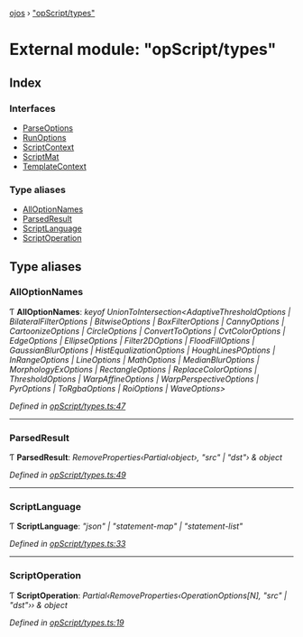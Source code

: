 [ojos](../README.md) › ["opScript/types"](_opscript_types_.md)

# External module: "opScript/types"

## Index

### Interfaces

* [ParseOptions](../interfaces/_opscript_types_.parseoptions.md)
* [RunOptions](../interfaces/_opscript_types_.runoptions.md)
* [ScriptContext](../interfaces/_opscript_types_.scriptcontext.md)
* [ScriptMat](../interfaces/_opscript_types_.scriptmat.md)
* [TemplateContext](../interfaces/_opscript_types_.templatecontext.md)

### Type aliases

* [AllOptionNames](_opscript_types_.md#alloptionnames)
* [ParsedResult](_opscript_types_.md#parsedresult)
* [ScriptLanguage](_opscript_types_.md#scriptlanguage)
* [ScriptOperation](_opscript_types_.md#scriptoperation)

## Type aliases

###  AllOptionNames

Ƭ **AllOptionNames**: *keyof UnionToIntersection<AdaptiveThresholdOptions | BilateralFilterOptions | BitwiseOptions | BoxFilterOptions | CannyOptions | CartoonizeOptions | CircleOptions | ConvertToOptions | CvtColorOptions | EdgeOptions | EllipseOptions | Filter2DOptions | FloodFillOptions | GaussianBlurOptions | HistEqualizationOptions | HoughLinesPOptions | InRangeOptions | LineOptions | MathOptions | MedianBlurOptions | MorphologyExOptions | RectangleOptions | ReplaceColorOptions | ThresholdOptions | WarpAffineOptions | WarpPerspectiveOptions | PyrOptions | ToRgbaOptions | RoiOptions | WaveOptions>*

*Defined in [opScript/types.ts:47](https://github.com/cancerberoSgx/mirada/blob/3544b58/ojos/src/opScript/types.ts#L47)*

___

###  ParsedResult

Ƭ **ParsedResult**: *RemoveProperties‹Partial‹object›, "src" | "dst"› & object*

*Defined in [opScript/types.ts:49](https://github.com/cancerberoSgx/mirada/blob/3544b58/ojos/src/opScript/types.ts#L49)*

___

###  ScriptLanguage

Ƭ **ScriptLanguage**: *"json" | "statement-map" | "statement-list"*

*Defined in [opScript/types.ts:33](https://github.com/cancerberoSgx/mirada/blob/3544b58/ojos/src/opScript/types.ts#L33)*

___

###  ScriptOperation

Ƭ **ScriptOperation**: *Partial‹RemoveProperties‹OperationOptions[N], "src" | "dst"›› & object*

*Defined in [opScript/types.ts:19](https://github.com/cancerberoSgx/mirada/blob/3544b58/ojos/src/opScript/types.ts#L19)*
